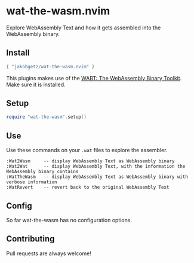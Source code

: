 # wat-the-wasm.nvim

Explore WebAssembly Text and how it gets assembled into the WebAssembly binary.

## Install

```lua
{ "jakobgetz/wat-the-wasm.nvim" }
```
This plugins makes use of the [WABT: The WebAssembly Binary Toolkit](https://github.com/WebAssembly/wabt). Make sure it is installed.

## Setup
```lua
require "wat-the-wasm".setup()
```

## Use

Use these commands on your `.wat` files to explore the assembler.
```
:Wat2Wasm     -- display WebAssembly Text as WebAssembly binary
:Wat2Wat      -- display WebAssembly Text, with the information the WebAssembly binary contains
:WatTheWasm   -- display WebAssembly Text as WebAssembly binary with verbose information
:WatRevert    -- revert back to the original WebAssembly Text
```

## Config
So far wat-the-wasm has no configuration options.

## Contributing
Pull requests are always welcome!
